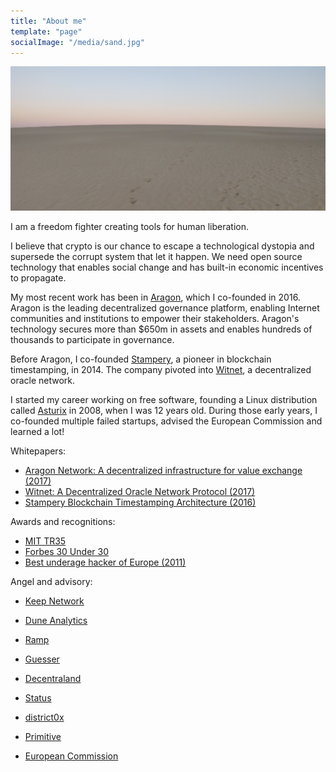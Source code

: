 ```yaml
---
title: "About me"
template: "page"
socialImage: "/media/sand.jpg"
---
```


![The way forward](/media/sand.jpg)

I am a freedom fighter creating tools for human liberation.

I believe that crypto is our chance to escape a technological dystopia and supersede the corrupt system that let it happen. We need open source technology that enables social change and has built-in economic incentives to propagate.

My most recent work has been in [Aragon](https://aragon.org), which I co-founded in 2016. Aragon is the leading decentralized governance platform, enabling Internet communities and institutions to empower their stakeholders. Aragon's technology secures more than $650m in assets and enables hundreds of thousands to participate in governance.

Before Aragon, I co-founded [Stampery](https://stampery.com), a pioneer in blockchain timestamping, in 2014. The company  pivoted into [Witnet](https://witnet.io), a decentralized oracle network.

I started my career working on free software, founding a Linux distribution called [Asturix](https://en.wikipedia.org/wiki/Asturix) in 2008, when I was 12 years old. During those early years, I co-founded multiple failed startups, advised the European Commission and learned a lot!

Whitepapers:
- [Aragon Network: A decentralized infrastructure for value exchange (2017)](https://github.com/aragon/whitepaper/raw/v1/Aragon%20Whitepaper.pdf)
- [Witnet: A Decentralized Oracle Network Protocol (2017)](https://arxiv.org/abs/1711.09756)
- [Stampery Blockchain Timestamping Architecture (2016)](https://arxiv.org/abs/1711.04709)

Awards and recognitions:
- [MIT TR35](https://www.innovatorsunder35.com/the-list/luis-cuende/)
- [Forbes 30 Under 30](http://www.forbes.com/30-under-30-europe-2016/technology/)
- [Best underage hacker of Europe (2011)](https://blog.hackfwd.com/post/10517597027/hacknow-winner-luis-iván-cuende)

Angel and advisory:

- [Keep Network](https://keep.network)
- [Dune Analytics](https://www.duneanalytics.com/)
- [Ramp](https://ramp.network)
- [Guesser](https://guesser.com/)

- [Decentraland](https://decentraland.org)
- [Status](https://status.im)
- [district0x](https://district0x.io)
- [Primitive](http://primitive.io)
- [European Commission](http://ec.europa.eu/transparency/regexpert/index.cfm?do=memberDetail.memberDetail&memberID=44682&orig=group)
